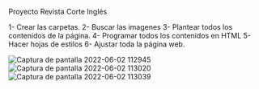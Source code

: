 Proyecto Revista Corte Inglés

1- Crear las carpetas.
2- Buscar las imagenes
3- Plantear todos los contenidos de la página.
4- Programar todos los contenidos en HTML
5- Hacer hojas de estilos
6- Ajustar toda la página web.

![Captura de pantalla 2022-06-02 112945](https://user-images.githubusercontent.com/91055703/171600835-b6b76c66-147e-44b3-94ed-fc5d95f2aa95.png)
![Captura de pantalla 2022-06-02 113020](https://user-images.githubusercontent.com/91055703/171600839-44ff5542-f8b3-4b98-bdac-ff43c83bf3d6.png)
![Captura de pantalla 2022-06-02 113039](https://user-images.githubusercontent.com/91055703/171600826-8c96d44c-63ea-4c71-861f-f557fa2af704.png)


